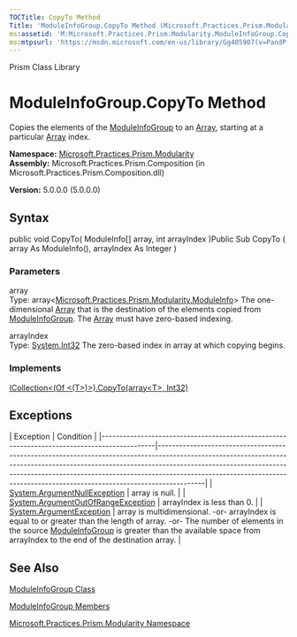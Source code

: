 ```yaml
---
TOCTitle: CopyTo Method
Title: 'ModuleInfoGroup.CopyTo Method (Microsoft.Practices.Prism.Modularity)'
ms:assetid: 'M:Microsoft.Practices.Prism.Modularity.ModuleInfoGroup.CopyTo(Microsoft.Practices.Prism.Modularity.ModuleInfo[],System.Int32)'
ms:mtpsurl: 'https://msdn.microsoft.com/en-us/library/Gg405907(v=PandP.50)'
---
```


Prism Class Library

ModuleInfoGroup.CopyTo Method
=================================

Copies the elements of the [ModuleInfoGroup](https://msdn.microsoft.com/t:microsoft.practices.prism.modularity.moduleinfogroup) to an [Array](http://msdn2.microsoft.com/en-us/library/czz5hkty), starting at a particular [Array](http://msdn2.microsoft.com/en-us/library/czz5hkty) index.

**Namespace:** [Microsoft.Practices.Prism.Modularity](https://msdn.microsoft.com/n:microsoft.practices.prism.modularity)
**Assembly:** Microsoft.Practices.Prism.Composition (in Microsoft.Practices.Prism.Composition.dll)

**Version:** 5.0.0.0 (5.0.0.0)

## Syntax


<span id="syntaxToggle"></span>public void CopyTo( ModuleInfo[] array, int arrayIndex )Public Sub CopyTo ( array As ModuleInfo(), arrayIndex As Integer )

### Parameters

array  
Type: array&lt;[Microsoft.Practices.Prism.Modularity.ModuleInfo](https://msdn.microsoft.com/t:microsoft.practices.prism.modularity.moduleinfo)&gt;
The one-dimensional [Array](http://msdn2.microsoft.com/en-us/library/czz5hkty) that is the destination of the elements copied from [ModuleInfoGroup](https://msdn.microsoft.com/t:microsoft.practices.prism.modularity.moduleinfogroup). The [Array](http://msdn2.microsoft.com/en-us/library/czz5hkty) must have zero-based indexing.

arrayIndex  
Type: [System.Int32](http://msdn2.microsoft.com/en-us/library/td2s409d)
The zero-based index in array at which copying begins.

### Implements

[ICollection&lt;(Of &lt;(T&gt;)&gt;).CopyTo(array&lt;T&gt;, Int32)](http://msdn2.microsoft.com/en-us/library/0efx51xw)

Exceptions
----------

<span id="exceptionsToggle"></span>
| Exception                                                                                   | Condition                                                                                                                                                                                                                                                                                                                           |
|---------------------------------------------------------------------------------------------|-------------------------------------------------------------------------------------------------------------------------------------------------------------------------------------------------------------------------------------------------------------------------------------------------------------------------------------|
| [System.ArgumentNullException](http://msdn2.microsoft.com/en-us/library/27426hcy)       | array is null.                                                                                                                                                                                                                                                                                                                      |
| [System.ArgumentOutOfRangeException](http://msdn2.microsoft.com/en-us/library/8xt94y6e) | arrayIndex is less than 0.                                                                                                                                                                                                                                                                                                          |
| [System.ArgumentException](http://msdn2.microsoft.com/en-us/library/3w1b3114)           | array is multidimensional. -or- arrayIndex is equal to or greater than the length of array. -or- The number of elements in the source [ModuleInfoGroup](https://msdn.microsoft.com/t:microsoft.practices.prism.modularity.moduleinfogroup) is greater than the available space from arrayIndex to the end of the destination array. |

See Also
--------


[ModuleInfoGroup Class](https://msdn.microsoft.com/t:microsoft.practices.prism.modularity.moduleinfogroup)

[ModuleInfoGroup Members](https://msdn.microsoft.com/allmembers.t:microsoft.practices.prism.modularity.moduleinfogroup)

[Microsoft.Practices.Prism.Modularity Namespace](https://msdn.microsoft.com/n:microsoft.practices.prism.modularity)
